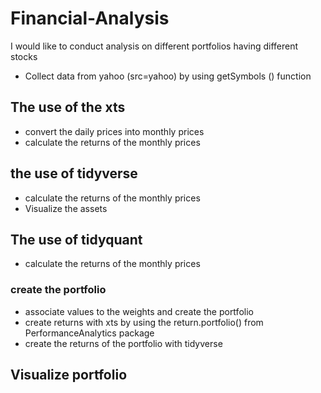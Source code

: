 # Financial-Analysis
I would like to conduct analysis on different portfolios having different stocks

* Collect data from yahoo (src=yahoo) by using getSymbols () function
## The use of the xts 
* convert the daily prices into monthly prices
* calculate the returns of the monthly prices
## the use of tidyverse
* calculate the returns of the monthly prices
* Visualize the assets
## The use of tidyquant
* calculate the returns of the monthly prices

### create the portfolio
* associate values to the weights and create the portfolio
* create returns with xts by using the return.portfolio() from PerformanceAnalytics package
* create the returns of the portfolio with tidyverse
## Visualize portfolio
